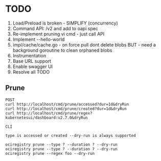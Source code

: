 # TODO

1. Load/Preload is broken - SIMPLIFY (concurrency)
1. Command API:  /v2 and add to oapi spec
1. Re-implement pruning vi cmd - just call API
1. Implement --hello-world
1. impl/cache/cache.go - on force pull dont delete blobs BUT - need a background goroutine to clean orphaned blobs
1. Instrumentation
1. Base URL support
1. Enable swagger UI
1. Resolve all TODO

## Prune 

```
POST
curl http://localhost/cmd/prune/accessed?dur=1d&dryRun
curl http://localhost/cmd/prune/created?dur=1d&dryRun
curl http://localhost/cmd/prune/regex?kubernetesui/dashboard:v2.7.0&dryRun

CLI

type is accessed or created --dry-run is always supported

ociregistry prune --type ? --duration ? --dry-run
ociregistry prune --type ? --duration ? --dry-run
ociregistry prune --regex foo --dry-run
```